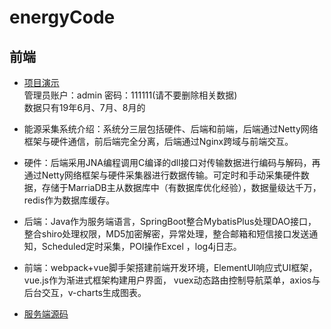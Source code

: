 # energyCode
前端
-----

* [项目演示](http://47.106.172.176:666/ "项目演示")  
   管理员账户：admin 密码：111111(请不要删除相关数据)  
   数据只有19年6月、7月、8月的  
* 能源采集系统介绍：系统分三层包括硬件、后端和前端，后端通过Netty网络框架与硬件通信，前后端完全分离，后端通过Nginx跨域与前端交互。
* 硬件：后端采用JNA编程调用C编译的dll接口对传输数据进行编码与解码，再通过Netty网络框架与硬件采集器进行数据传输。可定时和手动采集硬件数据，存储于MarriaDB主从数据库中（有数据库优化经验），数据量级达千万，redis作为数据库缓存。
* 后端：Java作为服务端语言，SpringBoot整合MybatisPlus处理DAO接口，整合shiro处理权限，MD5加密解密，异常处理，整合邮箱和短信接口发送通知，Scheduled定时采集，POI操作Excel ，log4j日志。
* 前端：webpack+vue脚手架搭建前端开发环境，ElementUI响应式UI框架，vue.js作为渐进式框架构建用户界面， vuex动态路由控制导航菜单，axios与后台交互，v-charts生成图表。

* [服务端源码](https://github.com/815129099/energyServer "服务端源码")



